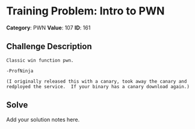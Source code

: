 # Training Problem: Intro to PWN
**Category**: PWN
**Value**: 107
**ID**: 161

## Challenge Description
```
Classic win function pwn.

-ProfNinja

(I originally released this with a canary, took away the canary and redployed the service.  If your binary has a canary download again.)
```

## Solve
Add your solution notes here.
